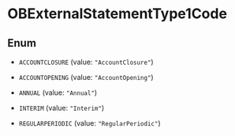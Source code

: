 

# OBExternalStatementType1Code

## Enum


* `ACCOUNTCLOSURE` (value: `"AccountClosure"`)

* `ACCOUNTOPENING` (value: `"AccountOpening"`)

* `ANNUAL` (value: `"Annual"`)

* `INTERIM` (value: `"Interim"`)

* `REGULARPERIODIC` (value: `"RegularPeriodic"`)



